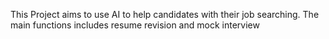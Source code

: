This Project aims to use AI to help candidates with their job searching. The main functions includes resume revision and mock interview